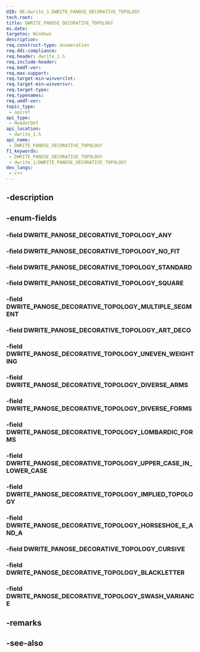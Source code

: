 ```yaml
---
UID: NE:dwrite_1.DWRITE_PANOSE_DECORATIVE_TOPOLOGY
tech.root: 
title: DWRITE_PANOSE_DECORATIVE_TOPOLOGY
ms.date: 
targetos: Windows
description: 
req.construct-type: enumeration
req.ddi-compliance: 
req.header: dwrite_1.h
req.include-header: 
req.kmdf-ver: 
req.max-support: 
req.target-min-winverclnt: 
req.target-min-winversvr: 
req.target-type: 
req.typenames: 
req.umdf-ver: 
topic_type:
 - apiref
api_type:
 - HeaderDef
api_location:
 - dwrite_1.h
api_name:
 - DWRITE_PANOSE_DECORATIVE_TOPOLOGY
f1_keywords:
 - DWRITE_PANOSE_DECORATIVE_TOPOLOGY
 - dwrite_1/DWRITE_PANOSE_DECORATIVE_TOPOLOGY
dev_langs:
 - c++
---
```


## -description

## -enum-fields

### -field DWRITE_PANOSE_DECORATIVE_TOPOLOGY_ANY

### -field DWRITE_PANOSE_DECORATIVE_TOPOLOGY_NO_FIT

### -field DWRITE_PANOSE_DECORATIVE_TOPOLOGY_STANDARD

### -field DWRITE_PANOSE_DECORATIVE_TOPOLOGY_SQUARE

### -field DWRITE_PANOSE_DECORATIVE_TOPOLOGY_MULTIPLE_SEGMENT

### -field DWRITE_PANOSE_DECORATIVE_TOPOLOGY_ART_DECO

### -field DWRITE_PANOSE_DECORATIVE_TOPOLOGY_UNEVEN_WEIGHTING

### -field DWRITE_PANOSE_DECORATIVE_TOPOLOGY_DIVERSE_ARMS

### -field DWRITE_PANOSE_DECORATIVE_TOPOLOGY_DIVERSE_FORMS

### -field DWRITE_PANOSE_DECORATIVE_TOPOLOGY_LOMBARDIC_FORMS

### -field DWRITE_PANOSE_DECORATIVE_TOPOLOGY_UPPER_CASE_IN_LOWER_CASE

### -field DWRITE_PANOSE_DECORATIVE_TOPOLOGY_IMPLIED_TOPOLOGY

### -field DWRITE_PANOSE_DECORATIVE_TOPOLOGY_HORSESHOE_E_AND_A

### -field DWRITE_PANOSE_DECORATIVE_TOPOLOGY_CURSIVE

### -field DWRITE_PANOSE_DECORATIVE_TOPOLOGY_BLACKLETTER

### -field DWRITE_PANOSE_DECORATIVE_TOPOLOGY_SWASH_VARIANCE

## -remarks

## -see-also

